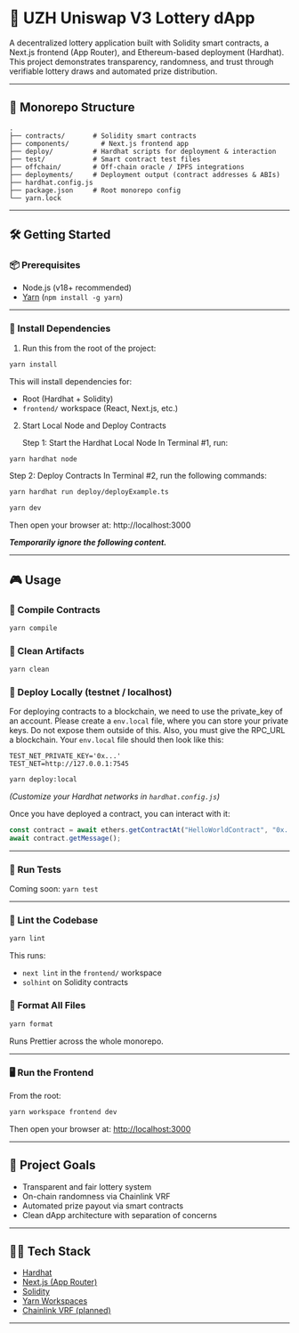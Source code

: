 # 🎰 UZH Uniswap V3 Lottery dApp

A decentralized lottery application built with Solidity smart contracts, a Next.js frontend (App Router), and Ethereum-based deployment (Hardhat). This project demonstrates transparency, randomness, and trust through verifiable lottery draws and automated prize distribution.

---

## 🧱 Monorepo Structure

```
.
├── contracts/       # Solidity smart contracts
├── components/        # Next.js frontend app
├── deploy/          # Hardhat scripts for deployment & interaction
├── test/            # Smart contract test files
├── offchain/        # Off-chain oracle / IPFS integrations
├── deployments/     # Deployment output (contract addresses & ABIs)
├── hardhat.config.js
├── package.json     # Root monorepo config
└── yarn.lock
```

---

## 🛠️ Getting Started

### 📦 Prerequisites

- Node.js (v18+ recommended)
- [Yarn](https://classic.yarnpkg.com/en/docs/install) (`npm install -g yarn`)

---

### 🚀 Install Dependencies

1. Run this from the root of the project:

```bash
yarn install
```

This will install dependencies for:
- Root (Hardhat + Solidity)
- `frontend/` workspace (React, Next.js, etc.)

2. Start Local Node and Deploy Contracts

   Step 1: Start the Hardhat Local Node
   In Terminal #1, run:
```bash
yarn hardhat node
```
   Step 2: Deploy Contracts
   In Terminal #2, run the following commands:
```bash
yarn hardhat run deploy/deployExample.ts

yarn dev
```

Then open your browser at: http://localhost:3000

**_Temporarily ignore the following content._**



---

## 🎮 Usage

### 🔧 Compile Contracts

```bash
yarn compile
```

### 🧹 Clean Artifacts

```bash
yarn clean
```

### 🚀 Deploy Locally (testnet / localhost)

For deploying contracts to a blockchain, we need to use the private_key of an account.
Please create a `env.local` file, where you can store your private keys. Do not expose
them outside of this. Also, you must give the RPC_URL a blockchain.
Your `env.local` file should then look like this:

```dotenv
TEST_NET_PRIVATE_KEY='0x...'
TEST_NET=http://127.0.0.1:7545
```

```bash
yarn deploy:local
```

_(Customize your Hardhat networks in `hardhat.config.js`)_

Once you have deployed a contract, you can interact with it:
```js
const contract = await ethers.getContractAt("HelloWorldContract", "0x...");
await contract.getMessage();
```

---

### 🧪 Run Tests

Coming soon: `yarn test`

---

### 🧼 Lint the Codebase

```bash
yarn lint
```

This runs:
- `next lint` in the `frontend/` workspace
- `solhint` on Solidity contracts

### 💅 Format All Files

```bash
yarn format
```

Runs Prettier across the whole monorepo.

---

### 🖥️ Run the Frontend

From the root:

```bash
yarn workspace frontend dev
```

Then open your browser at:
[http://localhost:3000](http://localhost:3000)

---

## 🧠 Project Goals

- Transparent and fair lottery system
- On-chain randomness via Chainlink VRF
- Automated prize payout via smart contracts
- Clean dApp architecture with separation of concerns

---

## 🧑‍💻 Tech Stack

- [Hardhat](https://hardhat.org/)
- [Next.js (App Router)](https://nextjs.org/)
- [Solidity](https://soliditylang.org/)
- [Yarn Workspaces](https://classic.yarnpkg.com/en/docs/workspaces/)
- [Chainlink VRF (planned)](https://docs.chain.link/vrf/)

---